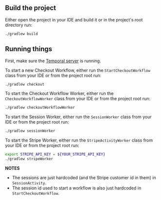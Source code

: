 ## Build the project

Either open the project in your IDE and build it or in the project's root directory run:

```bash
./gradlew build
```

## Running things

First, make sure the [Temporal server](https://docs.temporal.io/docs/server/quick-install) is running.

To start a new Checkout Workflow, either run the `StartCheckoutWorkflow` class from your IDE or from the project root run:

```bash
./gradlew checkout
```

To start the Checkout Workflow Worker, either run the `CheckoutWorkflowWorker` class from your IDE or from the project root run:

```bash
./gradlew checkoutWorkflowWorker
```

To start the Session Worker, either run the `SessionWorker` class from your IDE or from the project root run:

```bash
./gradlew sessionWorker
```

To start the Stripe Worker, either run the `StripeActivityWorker` class from your IDE or from the project root run:

```bash
export STRIPE_API_KEY = ${YOUR_STRIPE_API_KEY}
./gradlew stripeWorker
```

**NOTES**

- The sessions are just hardcoded (and the Stripe customer id in them) in `SessionActivity`.
- The session id used to start a workflow is also just hardcoded in `StartCheckoutWorkflow`.
